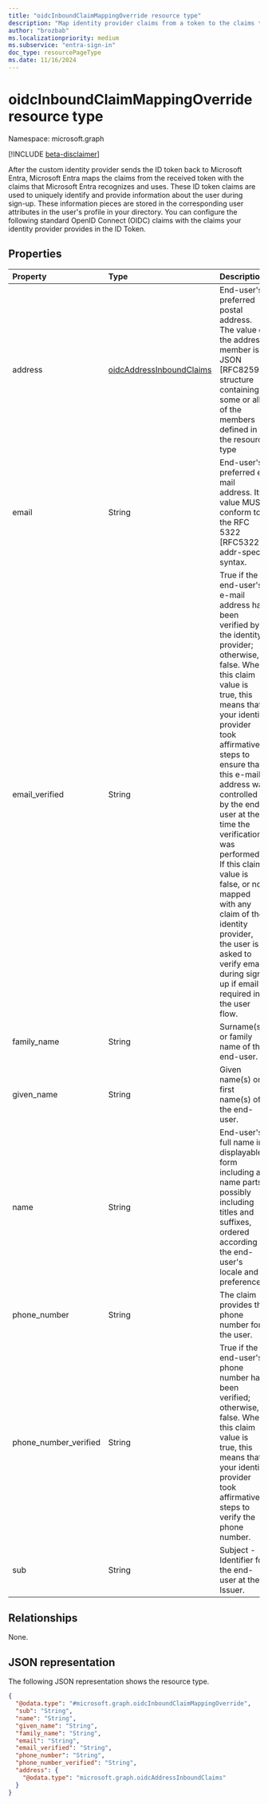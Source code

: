 ```yaml
---
title: "oidcInboundClaimMappingOverride resource type"
description: "Map identity provider claims from a token to the claims that Microsoft Entra External ID recognizes and uses."
author: "brozbab"
ms.localizationpriority: medium
ms.subservice: "entra-sign-in"
doc_type: resourcePageType
ms.date: 11/16/2024
---
```


# oidcInboundClaimMappingOverride resource type

Namespace: microsoft.graph

[!INCLUDE [beta-disclaimer](../../includes/beta-disclaimer.md)]

After the custom identity provider sends the ID token back to Microsoft Entra, Microsoft Entra maps the claims from the received token with the claims that Microsoft Entra recognizes and uses. These ID token claims are used to uniquely identify and provide information about the user during sign-up. These information pieces are stored in the corresponding user attributes in the user's profile in your directory.
You can configure the following standard OpenID Connect (OIDC) claims with the claims your identity provider provides in the ID Token.

## Properties

|Property|Type|Description|
|:---|:---|:---|
|address|[oidcAddressInboundClaims](../resources/oidcaddressinboundclaims.md)|End-user's preferred postal address. The value of the address member is a JSON [RFC8259] structure containing some or all of the members defined in the resource type|
|email|String|End-user's preferred e-mail address. Its value MUST conform to the RFC 5322 [RFC5322] addr-spec syntax.|
|email_verified|String|True if the end-user's e-mail address has been verified by the identity provider; otherwise, false. When this claim value is true, this means that your identity provider took affirmative steps to ensure that this e-mail address was controlled by the end-user at the time the verification was performed. If this claim value is false, or not mapped with any claim of the identity provider, the user is asked to verify email during sign-up if email is required in the user flow.|
|family_name|String|Surname(s) or family name of the end-user.|
|given_name|String|Given name(s) or first name(s) of the end-user.|
|name|String|End-user's full name in displayable form including all name parts, possibly including titles and suffixes, ordered according to the end-user's locale and preferences.|
|phone_number|String|The claim provides the phone number for the user.|
|phone_number_verified|String|True if the end-user's phone number has been verified; otherwise, false. When this claim value is true, this means that your identity provider took affirmative steps to verify the phone number.|
|sub|String|Subject - Identifier for the end-user at the Issuer.|

## Relationships

None.

## JSON representation

The following JSON representation shows the resource type.
<!-- {
  "blockType": "resource",
  "@odata.type": "microsoft.graph.oidcInboundClaimMappingOverride"
}
-->
``` json
{
  "@odata.type": "#microsoft.graph.oidcInboundClaimMappingOverride",
  "sub": "String",
  "name": "String",
  "given_name": "String",
  "family_name": "String",
  "email": "String",
  "email_verified": "String",
  "phone_number": "String",
  "phone_number_verified": "String",
  "address": {
    "@odata.type": "microsoft.graph.oidcAddressInboundClaims"
  }
}
```
